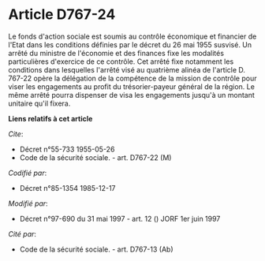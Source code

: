 # Article D767-24

Le fonds d'action sociale est soumis au contrôle économique et financier de l'Etat dans les conditions définies par le décret
du 26 mai 1955 susvisé. Un arrêté du ministre de l'économie et des finances fixe les modalités particulières d'exercice de ce
contrôle. Cet arrêté fixe notamment les conditions dans lesquelles l'arrêté visé au quatrième alinéa de l'article D. 767-22
opère la délégation de la compétence de la mission de contrôle pour viser les engagements au profit du trésorier-payeur
général de la région. Le même arrêté pourra dispenser de visa les engagements jusqu'à un montant unitaire qu'il fixera.

**Liens relatifs à cet article**

_Cite_:

  - Décret n°55-733 1955-05-26
  - Code de la sécurité sociale. - art. D767-22 (M)

_Codifié par_:

  - Décret n°85-1354 1985-12-17

_Modifié par_:

  - Décret n°97-690 du 31 mai 1997 - art. 12 () JORF 1er juin 1997

_Cité par_:

  - Code de la sécurité sociale. - art. D767-13 (Ab)
